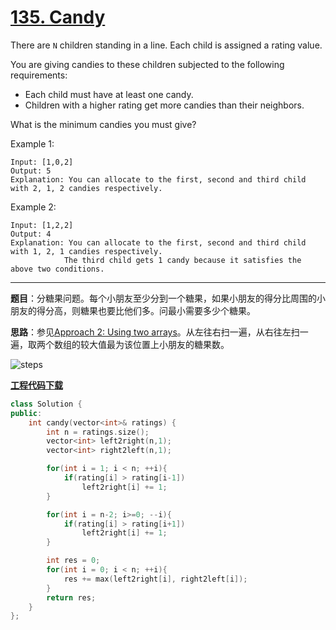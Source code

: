 # [135. Candy](https://leetcode.com/problems/candy/)

There are `N` children standing in a line. Each child is assigned a rating value.

You are giving candies to these children subjected to the following requirements:

- Each child must have at least one candy.
- Children with a higher rating get more candies than their neighbors.

What is the minimum candies you must give?

Example 1:

    Input: [1,0,2]
    Output: 5
    Explanation: You can allocate to the first, second and third child with 2, 1, 2 candies respectively.

Example 2:

    Input: [1,2,2]
    Output: 4
    Explanation: You can allocate to the first, second and third child with 1, 2, 1 candies respectively.
                The third child gets 1 candy because it satisfies the above two conditions.

-----

**题目**：分糖果问题。每个小朋友至少分到一个糖果，如果小朋友的得分比周围的小朋友的得分高，则糖果也要比他们多。问最小需要多少个糖果。

**思路**：参见[Approach 2: Using two arrays](https://leetcode.com/problems/candy/solution/)。从左往右扫一遍，从右往左扫一遍，取两个数组的较大值最为该位置上小朋友的糖果数。

![steps](https://leetcode.com/problems/candy/Figures/135_Candy_Two_Pass.gif)

[**工程代码下载**](https://github.com/abesft/leetcode)

```cpp
class Solution {
public:
    int candy(vector<int>& ratings) {
        int n = ratings.size();
        vector<int> left2right(n,1);
        vector<int> right2left(n,1);

        for(int i = 1; i < n; ++i){
            if(rating[i] > rating[i-1])
                left2right[i] += 1;
        }

        for(int i = n-2; i>=0; --i){
            if(rating[i] > rating[i+1])
                left2right[i] += 1;
        }

        int res = 0;
        for(int i = 0; i < n; ++i){
            res += max(left2right[i], right2left[i]);
        }
        return res;
    }
};
```
